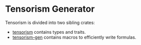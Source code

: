 # Tensorism Generator

Tensorism is divided into two sibling crates:
 * [tensorism](https://docs.rs/tensorism-gen/latest/tensorism/) contains types and traits.
 * [tensorism-gen](https://docs.rs/tensorism-gen/latest/tensorism-gen/) contains macros to
   efficiently write formulas.